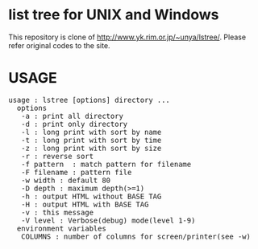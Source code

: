 # list tree for UNIX and Windows

This repository is clone of <http://www.yk.rim.or.jp/~unya/lstree/>.
Please refer original codes to the site.

# USAGE

<pre>
usage : lstree [options] directory ...
  options
   -a : print all directory
   -d : print only directory
   -l : long print with sort by name
   -t : long print with sort by time
   -z : long print with sort by size
   -r : reverse sort
   -f pattern  : match pattern for filename
   -F filename : pattern file
   -w width : default 80
   -D depth : maximum depth(&gt;=1)
   -h : output HTML without BASE TAG
   -H : output HTML with BASE TAG
   -v : this message
   -V level : Verbose(debug) mode(level 1-9)
  environment variables
   COLUMNS : number of columns for screen/printer(see -w)
</pre>

